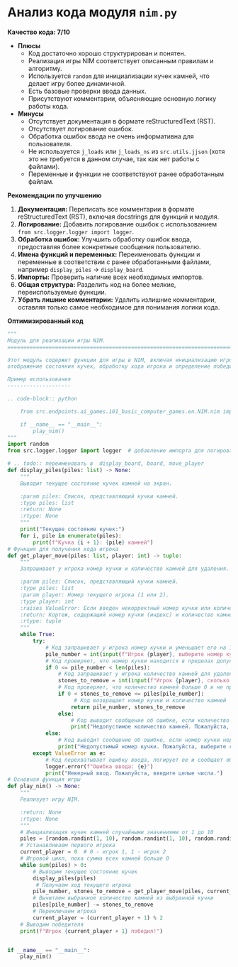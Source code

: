 # Анализ кода модуля `nim.py`

**Качество кода: 7/10**

-   **Плюсы**
    -   Код достаточно хорошо структурирован и понятен.
    -   Реализация игры NIM соответствует описанным правилам и алгоритму.
    -   Используется `random` для инициализации кучек камней, что делает игру более динамичной.
    -   Есть базовые проверки ввода данных.
    -   Присутствуют комментарии, объясняющие основную логику работы кода.
-   **Минусы**
    -   Отсутствует документация в формате reStructuredText (RST).
    -   Отсутствует логирование ошибок.
    -   Обработка ошибок ввода не очень информативна для пользователя.
    -   Не используется `j_loads` или `j_loads_ns` из `src.utils.jjson` (хотя это не требуется в данном случае, так как нет работы с файлами).
    -   Переменные и функции не соответствуют ранее обработанным файлам.

**Рекомендации по улучшению**

1.  **Документация:** Переписать все комментарии в формате reStructuredText (RST), включая docstrings для функций и модуля.
2.  **Логирование:** Добавить логирование ошибок с использованием `from src.logger.logger import logger`.
3.  **Обработка ошибок:** Улучшить обработку ошибок ввода, предоставляя более конкретные сообщения пользователю.
4.  **Имена функций и переменных:** Переименовать функции и переменные в соответствии с ранее обработанными файлами, например `display_piles` -> `display_board`.
5.  **Импорты:** Проверить наличие всех необходимых импортов.
6.  **Общая структура:** Разделить код на более мелкие, переиспользуемые функции.
7.  **Убрать лишние комментарии:**  Удалить излишние комментарии, оставляя только самое необходимое для понимания логики кода.

**Оптимизированный код**

```python
"""
Модуль для реализации игры NIM.
=========================================================================================

Этот модуль содержит функции для игры в NIM, включая инициализацию игрового поля,
отображение состояния кучек, обработку хода игрока и определение победителя.

Пример использования
--------------------

.. code-block:: python

    from src.endpoints.ai_games.101_basic_computer_games.en.NIM.nim import play_nim

    if __name__ == "__main__":
        play_nim()
"""
import random
from src.logger.logger import logger  # добавление импорта для логирования

# .. todo:: переименовать в  display_board, board, move_player
def display_piles(piles: list) -> None:
    """
    Выводит текущее состояние кучек камней на экран.

    :param piles: Список, представляющий кучки камней.
    :type piles: list
    :return: None
    :rtype: None
    """
    print("Текущее состояние кучек:")
    for i, pile in enumerate(piles):
        print(f"Кучка {i + 1}: {pile} камней")
# Функция для получения хода игрока
def get_player_move(piles: list, player: int) -> tuple:
    """
    Запрашивает у игрока номер кучки и количество камней для удаления.

    :param piles: Список, представляющий кучки камней.
    :type piles: list
    :param player: Номер текущего игрока (1 или 2).
    :type player: int
    :raises ValueError: Если введен некорректный номер кучки или количество камней.
    :return: Кортеж, содержащий номер кучки (индекс) и количество камней для удаления.
    :rtype: tuple
    """
    while True:
        try:
            # Код запрашивает у игрока номер кучки и уменьшает его на 1 для индексации с 0
            pile_number = int(input(f"Игрок {player}, выберите номер кучки (1-{len(piles)}): ")) - 1
            # Код проверяет, что номер кучки находится в пределах допустимого диапазона
            if 0 <= pile_number < len(piles):
                # Код запрашивает у игрока количество камней для удаления
                stones_to_remove = int(input(f"Игрок {player}, сколько камней взять из кучки {pile_number + 1}: "))
                # Код проверяет, что количество камней больше 0 и не превышает текущее количество в кучке
                if 0 < stones_to_remove <= piles[pile_number]:
                     # Код возвращает номер кучки и количество камней
                    return pile_number, stones_to_remove
                else:
                    # Код выводит сообщение об ошибке, если количество камней недопустимо
                    print("Недопустимое количество камней. Пожалуйста, выберите значение от 1 до текущего количества в кучке.")
            else:
                # Код выводит сообщение об ошибке, если номер кучки недопустим
                print("Недопустимый номер кучки. Пожалуйста, выберите существующую кучку.")
        except ValueError as e:
            # Код перехватывает ошибку ввода, логирует ее и сообщает об этом пользователю
            logger.error(f"Ошибка ввода: {e}")
            print("Неверный ввод. Пожалуйста, введите целые числа.")
# Основная функция игры
def play_nim() -> None:
    """
    Реализует игру NIM.

    :return: None
    :rtype: None
    """
    # Инициализация кучек камней случайными значениями от 1 до 10
    piles = [random.randint(1, 10), random.randint(1, 10), random.randint(1, 10)]
    # Устанавливаем первого игрока
    current_player = 0  # 0 - игрок 1, 1 - игрок 2
    # Игровой цикл, пока сумма всех камней больше 0
    while sum(piles) > 0:
        # Выводим текущее состояние кучек
        display_piles(piles)
         # Получаем ход текущего игрока
        pile_number, stones_to_remove = get_player_move(piles, current_player + 1)
        # Вычитаем выбранное количество камней из выбранной кучки
        piles[pile_number] -= stones_to_remove
        # Переключаем игрока
        current_player = (current_player + 1) % 2
    # Выводим победителя
    print(f"Игрок {current_player + 1} победил!")


if __name__ == "__main__":
    play_nim()
```